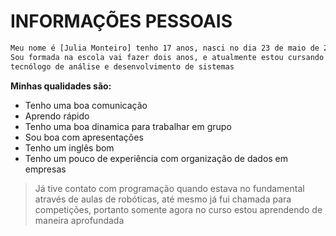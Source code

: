# INFORMAÇÕES PESSOAIS

```sh
Meu nome é [Julia Monteiro] tenho 17 anos, nasci no dia 23 de maio de 2005.
Sou formada na escola vai fazer dois anos, e atualmente estou cursando um 
tecnólogo de análise e desenvolvimento de sistemas
```

**Minhas qualidades são:**
- Tenho uma boa comunicação
- Aprendo rápido
- Tenho uma boa dinamica para trabalhar em grupo
- Sou boa com apresentações
- Tenho um inglês bom 
- Tenho um pouco de experiência com organização de dados em empresas


>Já tive contato com programação quando estava no fundamental através de 
>aulas de robóticas, até mesmo já fui chamada para competições, portanto 
>somente agora no curso estou aprendendo de maneira aprofundada


